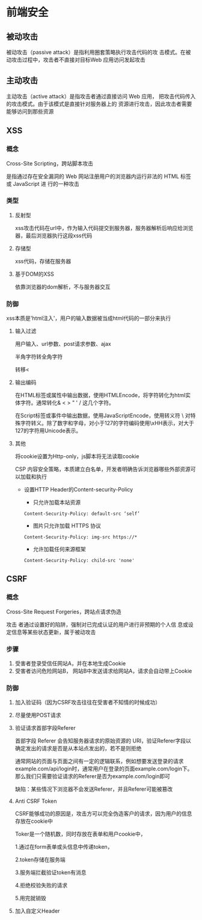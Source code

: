 # 前端安全

## 被动攻击

被动攻击（passive attack）是指利用圈套策略执行攻击代码的攻 击模式。在被动攻击过程中，攻击者不直接对目标Web 应用访问发起攻击

## 主动攻击

主动攻击（active attack）是指攻击者通过直接访问 Web 应用， 把攻击代码传入的攻击模式。由于该模式是直接针对服务器上的 资源进行攻击，因此攻击者需要能够访问到那些资源

## XSS

### 概念

Cross-Site Scripting，跨站脚本攻击

是指通过存在安全漏洞的 Web 网站注册用户的浏览器内运行非法的 HTML 标签或 JavaScript 进 行的一种攻击

### 类型

1. 反射型

   xss攻击代码在url中，作为输入代码提交到服务器，服务器解析后响应给浏览器，最后浏览器执行这段xss代码

2. 存储型

   xss代码，存储在服务器

3. 基于DOM的XSS

   依靠浏览器的dom解析，不与服务器交互

### 防御

xss本质是'html注入'，用户的输入数据被当成html代码的一部分来执行

1. 输入过滤

   用户输入、url参数、post请求参数、ajax

   半角字符转全角字符

   转移<

2. 输出编码

   在HTML标签或属性中输出数据，使用HTMLEncode，将字符转化为html实体字符。通常转化& < > " ' / 这几个字符。

   在Script标签或事件中输出数据，使用JavaScriptEncode，使用转义符 \ 对特殊字符转义。除了数字和字母，对小于127的字符编码使用\xHH表示，对大于127的字符用Unicode表示。

3. 其他

   将cookie设置为Http-only，js脚本将无法读取cookie

   CSP 内容安全策略，本质建立白名单，开发者明确告诉浏览器哪些外部资源可以加载和执行 

   - 设置HTTP Header的Content-security-Policy

     -  只允许加载本站资源 

       ```http
       Content-Security-Policy: default-src ‘self’
       ```

     -  图片只允许加载 HTTPS 协议 

       ```http
       Content-Security-Policy: img-src https://*
       ```

     -  允许加载任何来源框架 

       ```http
       Content-Security-Policy: child-src 'none'
       ```

## CSRF

### 概念

Cross-Site Request Forgeries，跨站点请求伪造

攻击 者通过设置好的陷阱，强制对已完成认证的用户进行非预期的个人信 息或设定信息等某些状态更新，属于被动攻击

### 步骤

1.  受害者登录受信任网站A，并在本地生成Cookie
2.  受害者访问危险网站B， 网站B中发送请求给网站A，请求会自动带上Cookie 

### 防御

1. 加入验证码（因为CSRF攻击往往在受害者不知情的时候成功）

2. 尽量使用POST请求

3. 验证请求首部字段Referer

   首部字段 Referer 会告知服务器请求的原始资源的 URI，验证Referer字段以确定发出的请求是否是从本站点发出的，若不是则拒绝

   通常网站的页面与页面之间有一定的逻辑联系，例如想要发送登录的请求example.com/api/login时，通常用户在登录的页面example.com/login下。那么我们只需要验证请求的Referer是否为example.com/login即可 

   缺陷：某些情况下浏览器不会发送Referer，并且Referer可能被篡改

4. Anti CSRF Token

   CSRF能够成功的原因是，攻击方可以完全伪造客户的请求，因为用户的信息存放在cookie中

   Toker是一个随机数，同时存放在表单和用户cookie中，
   
   1.通过在form表单或头信息中传递token，
   
   2.token存储在服务端
   
   3.服务端拦截验证token有消息
   
   4.拒绝校验失败的请求 
   
   5.用完就销毁
   
5. 加入自定义Header
